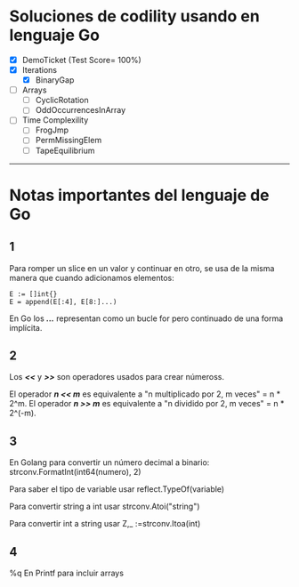 # Soluciones de codility usando en lenguaje Go
- [x] DemoTicket (Test Score= 100%)
- [x] Iterations
  - [x] BinaryGap
- [ ] Arrays
  - [ ] CyclicRotation  
  - [ ] OddOccurrencesInArray
- [ ] Time Complexility
   - [ ] FrogJmp
   - [ ] PermMissingElem
   - [ ] TapeEquilibrium

***

# Notas importantes del lenguaje de Go

## 1

Para romper un slice en un valor y continuar en otro, se usa de la misma manera que cuando adicionamos elementos:
```
E := []int{}
E = append(E[:4], E[8:]...)
```

En Go los ***...*** representan como un bucle for pero continuado de una forma implícita.

## 2

Los ***<<*** y ***>>*** son operadores usados para crear númeross.

El operador ***n << m*** es equivalente a "n multiplicado por 2, m veces" = n * 2^m.
El operador ***n >> m*** es equivalente a "n dividido por 2, m veces" = n * 2^(-m).

## 3

En Golang para convertir un número decimal a binario:
	strconv.FormatInt(int64(numero), 2)

Para saber el tipo de variable usar reflect.TypeOf(variable)

Para convertir string a int usar strconv.Atoi("string")

Para convertir int a string usar Z,_ :=strconv.Itoa(int)

## 4

%q En Printf para incluir arrays

